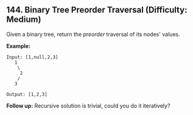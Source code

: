## 144. Binary Tree Preorder Traversal (Difficulty: Medium)

Given a binary tree, return the *preorder* traversal of its nodes' values.

**Example:**
```
Input: [1,null,2,3]
   1
    \
     2
    /
   3

Output: [1,2,3]
```

**Follow up:** Recursive solution is trivial, could you do it iteratively?
